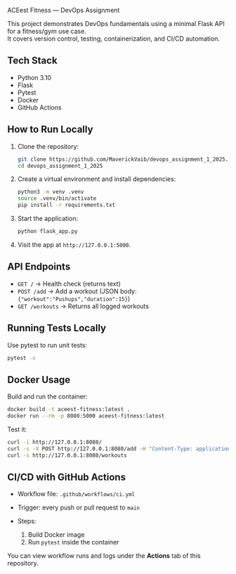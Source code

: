 ACEest Fitness — DevOps Assignment

This project demonstrates DevOps fundamentals using a minimal Flask API for a fitness/gym use case.  
It covers version control, testing, containerization, and CI/CD automation.

## Tech Stack
- Python 3.10
- Flask
- Pytest
- Docker
- GitHub Actions

## How to Run Locally
1. Clone the repository:
   ```bash
   git clone https://github.com/MaverickVaib/devops_assignment_1_2025.git
   cd devops_assignment_1_2025
   ```


2. Create a virtual environment and install dependencies:

   ```bash
   python3 -m venv .venv
   source .venv/bin/activate
   pip install -r requirements.txt
   ```
3. Start the application:

   ```bash
   python flask_app.py
   ```
4. Visit the app at `http://127.0.0.1:5000`.

## API Endpoints

* `GET /` → Health check (returns text)
* `POST /add` → Add a workout (JSON body: `{"workout":"Pushups","duration":15}`)
* `GET /workouts` → Returns all logged workouts

## Running Tests Locally

Use pytest to run unit tests:

```bash
pytest -v
```

## Docker Usage

Build and run the container:

```bash
docker build -t aceest-fitness:latest .
docker run --rm -p 8080:5000 aceest-fitness:latest
```

Test it:

```bash
curl -i http://127.0.0.1:8080/
curl -s -X POST http://127.0.0.1:8080/add -H "Content-Type: application/json" -d '{"workout":"Pushups","duration":15}'
curl -s http://127.0.0.1:8080/workouts
```

## CI/CD with GitHub Actions

* Workflow file: `.github/workflows/ci.yml`
* Trigger: every push or pull request to `main`
* Steps:

  1. Build Docker image
  2. Run `pytest` inside the container

You can view workflow runs and logs under the **Actions** tab of this repository.

```
